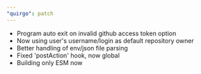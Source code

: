 ```yaml
---
"quirgo": patch
---
```


- Program auto exit on invalid github access token option
- Now using user's username/login as default repository owner
- Better handling of env/json file parsing
- Fixed 'postAction' hook, now global
- Building only ESM now
